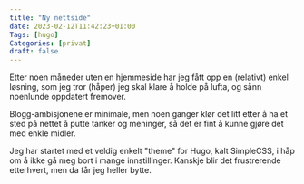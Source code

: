 ```yaml
---
title: "Ny nettside"
date: 2023-02-12T11:42:23+01:00
Tags: [hugo]
Categories: [privat]
draft: false
---
```

Etter noen måneder uten en hjemmeside har jeg fått opp en (relativt) enkel løsning, som jeg tror (håper) jeg skal klare å holde på lufta, og sånn noenlunde oppdatert fremover.

Blogg-ambisjonene er minimale, men noen ganger klør det litt etter å ha et sted på nettet å putte tanker og meninger, så det er fint å kunne gjøre det med enkle midler.

Jeg har startet med et veldig enkelt "theme" for Hugo, kalt SimpleCSS, i håp om å ikke gå meg bort i mange innstillinger. Kanskje blir det frustrerende etterhvert, men da får jeg heller bytte.
